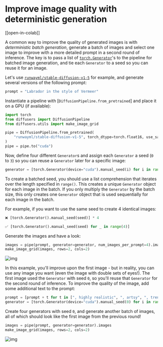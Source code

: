 <!--Copyright 2023 The HuggingFace Team. All rights reserved.

Licensed under the Apache License, Version 2.0 (the "License"); you may not use this file except in compliance with
the License. You may obtain a copy of the License at

http://www.apache.org/licenses/LICENSE-2.0

Unless required by applicable law or agreed to in writing, software distributed under the License is distributed on
an "AS IS" BASIS, WITHOUT WARRANTIES OR CONDITIONS OF ANY KIND, either express or implied. See the License for the
specific language governing permissions and limitations under the License.
-->

# Improve image quality with deterministic generation

[[open-in-colab]]

A common way to improve the quality of generated images is with *deterministic batch generation*, generate a batch of images and select one image to improve with a more detailed prompt in a second round of inference. The key is to pass a list of [`torch.Generator`](https://pytorch.org/docs/stable/generated/torch.Generator.html#generator)'s to the pipeline for batched image generation, and tie each `Generator` to a seed so you can reuse it for an image.

Let's use [`runwayml/stable-diffusion-v1-5`](https://huggingface.co/runwayml/stable-diffusion-v1-5) for example, and generate several versions of the following prompt:

```py
prompt = "Labrador in the style of Vermeer"
```

Instantiate a pipeline with [`DiffusionPipeline.from_pretrained`] and place it on a GPU (if available):

```python
import torch
from diffusers import DiffusionPipeline
from diffusers.utils import make_image_grid

pipe = DiffusionPipeline.from_pretrained(
    "runwayml/stable-diffusion-v1-5", torch_dtype=torch.float16, use_safetensors=True
)
pipe = pipe.to("cuda")
```

Now, define four different `Generator`s and assign each `Generator` a seed (`0` to `3`) so you can reuse a `Generator` later for a specific image:

```python
generator = [torch.Generator(device="cuda").manual_seed(i) for i in range(4)]
```

<Tip warning={true}>

To create a batched seed, you should use a list comprehension that iterates over the length specified in `range()`. This creates a unique `Generator` object for each image in the batch. If you only multiply the `Generator` by the batch size, this only creates one `Generator` object that is used sequentially for each image in the batch.

For example, if you want to use the same seed to create 4 identical images:

```py
❌ [torch.Generator().manual_seed(seed)] * 4

✅ [torch.Generator().manual_seed(seed) for _ in range(4)]
```

</Tip>

Generate the images and have a look:

```python
images = pipe(prompt, generator=generator, num_images_per_prompt=4).images
make_image_grid(images, rows=2, cols=2)
```

![img](https://huggingface.co/datasets/diffusers/diffusers-images-docs/resolve/main/reusabe_seeds.jpg)

In this example, you'll improve upon the first image - but in reality, you can use any image you want (even the image with double sets of eyes!). The first image used the `Generator` with seed `0`, so you'll reuse that `Generator` for the second round of inference. To improve the quality of the image, add some additional text to the prompt:

```python
prompt = [prompt + t for t in [", highly realistic", ", artsy", ", trending", ", colorful"]]
generator = [torch.Generator(device="cuda").manual_seed(0) for i in range(4)]
```

Create four generators with seed `0`, and generate another batch of images, all of which should look like the first image from the previous round!

```python
images = pipe(prompt, generator=generator).images
make_image_grid(images, rows=2, cols=2)
```

![img](https://huggingface.co/datasets/diffusers/diffusers-images-docs/resolve/main/reusabe_seeds_2.jpg)

